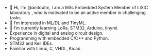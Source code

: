 - 👋 Hi, I’m @amtoutm, I am a MSc Embedded System Member of LISIC laboratory , who is motivated to be an active member in challenging tasks.  
- 👀 I’m interested in ML/DL and TinyML.  
- 🌱 I’m currently learning LoRa, STM32, Arduino, tinyml.
- Experience in digital and analog circuit design.
- Programming with embedded C/C++ and Python.
- STM32 and Keil IDEs.
- Familiar with Linux, C, VHDL, Kicad.
<!---
amtoutm/amtoutm is a ✨ special ✨ repository because its `README.md` (this file) appears on your GitHub profile.
You can click the Preview link to take a look at your changes.
--->
